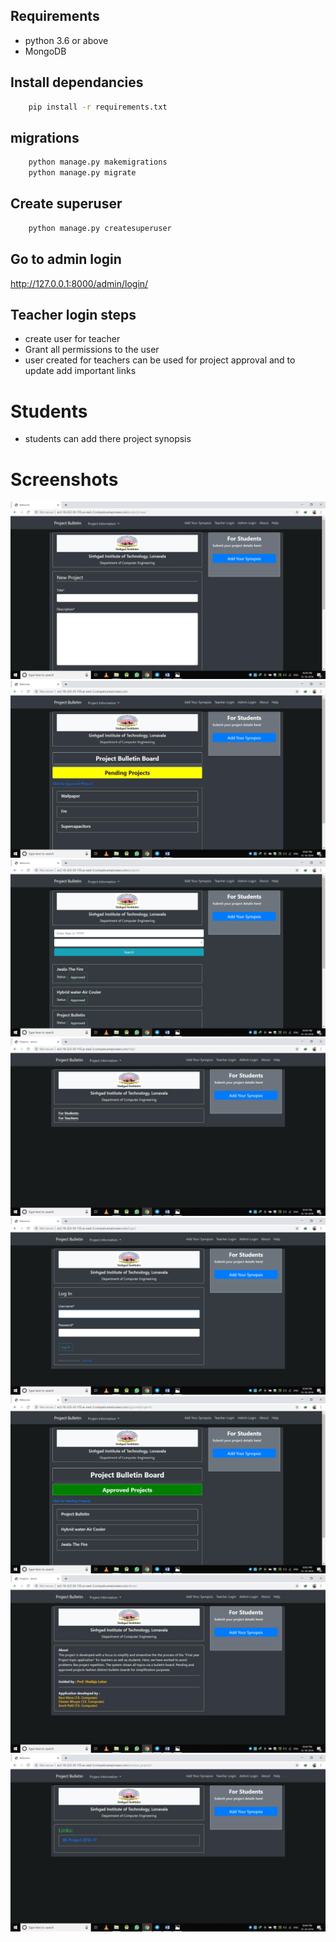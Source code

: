 ## Requirements
- python 3.6 or above
- MongoDB
  
## Install dependancies
```bash
    pip install -r requirements.txt 
```

## migrations
```bash
    python manage.py makemigrations
    python manage.py migrate
```

## Create superuser
```bash
    python manage.py createsuperuser
```

## Go to admin login
<a href="http://127.0.0.1:8000/admin/login/">http://127.0.0.1:8000/admin/login/</a>


## Teacher login steps
- create user for teacher
- Grant all permissions to the user
- user created for teachers can be used for project approval and to update add important links

# Students
- students can add there project synopsis

# Screenshots
![image info](./screenshots/image.48VAR1.png)
![image info](./screenshots/image.H8BNR1.png)
![image info](./screenshots/image.HGNNR1.png)
![image info](./screenshots/image.LBCKR1.png)
![image info](./screenshots/image.N13HR1.png)
![image info](./screenshots/image.RR9AR1.png)
![image info](./screenshots/image.WRKOR1.png)
![image info](./screenshots/image.WZTKR1.png)
